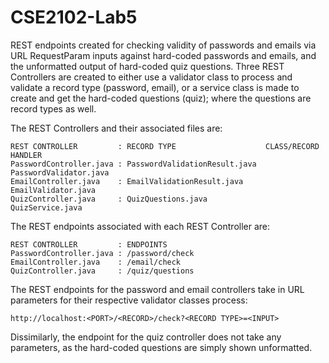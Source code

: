 # CSE2102-Lab5
REST endpoints created for checking validity of passwords and emails via URL RequestParam inputs against hard-coded passwords and emails, and the unformatted output of hard-coded quiz questions.
Three REST Controllers are created to either use a validator class to process and validate a record type (password, email), or a service class is made to create and get the hard-coded  questions (quiz); where the questions are record types as well.

The REST Controllers and their associated files are:

    REST CONTROLLER         : RECORD TYPE                    CLASS/RECORD HANDLER
    PasswordController.java : PasswordValidationResult.java  PasswordValidator.java
    EmailController.java    : EmailValidationResult.java     EmailValidator.java
    QuizController.java     : QuizQuestions.java             QuizService.java

The REST endpoints associated with each REST Controller are:

    REST CONTROLLER         : ENDPOINTS
    PasswordController.java : /password/check
    EmailController.java    : /email/check
    QuizController.java     : /quiz/questions

The REST endpoints for the password and email controllers take in URL parameters for their respective validator classes process:

    http://localhost:<PORT>/<RECORD>/check?<RECORD TYPE>=<INPUT>

Dissimilarly, the endpoint for the quiz controller does not take any parameters, as the hard-coded questions are simply shown unformatted.
